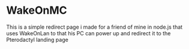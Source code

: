 # WakeOnMC

This is a simple redirect page i made for a friend of mine in node.js that uses WakeOnLan to that his PC can power up and redirect it to the Pterodactyl landing page